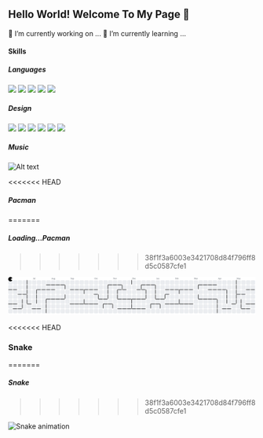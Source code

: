 ## Hello World!  Welcome To My Page 👋

<!--
**erwineka05/erwineka05** is a ✨ _special_ ✨ repository because its `README.md` (this file) appears on your GitHub profile.

Here are some ideas to get you started:

- 🔭 I’m currently working on ...
- 🌱 I’m currently learning ...
- 👯 I’m looking to collaborate on ...
- 🤔 I’m looking for help with ...
- 💬 Ask me about ...
- 📫 How to reach me: ...
- 😄 Pronouns: ...
- ⚡ Fun fact: ...
-->
🔭 I’m currently working on ...
🌱 I’m currently learning ...
####  Skills
##### Languages
<img src="https://img.shields.io/badge/JavaScript-323330?style=for-the-badge&logo=javascript&logoColor=F7DF1E" />
<img src="https://img.shields.io/badge/HTML5-E34F26?style=for-the-badge&logo=html5&logoColor=white" />
<img src="https://img.shields.io/badge/CSS3-1572B6?style=for-the-badge&logo=css3&logoColor=white" />
<img src="https://img.shields.io/badge/Python-FFD43B?style=for-the-badge&logo=python&logoColor=blue" />
<img src="https://img.shields.io/badge/PHP-777BB4?style=for-the-badge&logo=php&logoColor=white" />

##### Design
<img src="https://img.shields.io/badge/Adobe%20Illustrator-FF9A00?style=for-the-badge&logo=adobe%20illustrator&logoColor=white" />
<img src="https://img.shields.io/badge/blender-%23F5792A.svg?style=for-the-badge&logo=blender&logoColor=white" />
<img src="https://img.shields.io/badge/Figma-F24E1E?style=for-the-badge&logo=figma&logoColor=white
" />
<img src="https://img.shields.io/badge/Adobe%20Premiere%20Pro-9999FF?style=for-the-badge&logo=Adobe%20Premiere%20Pro&logoColor=white" />
<img src="https://img.shields.io/badge/Adobe%20Photoshop-31A8FF?style=for-the-badge&logo=Adobe%20Photoshop&logoColor=black" />
<img src="https://img.shields.io/badge/Canva-%2300C4CC.svg?&style=for-the-badge&logo=Canva&logoColor=white" />

##### Music
![Alt text](https://spotify-recently-played-readme.vercel.app/api?user=31bnbvwivtvd7aepjggwzre2hbse)

<<<<<<< HEAD
##### Pacman
=======
##### Loading...Pacman
>>>>>>> 38f1f3a6003e3421708d84f796ff8d5c0587cfe1

<picture>
  <source media="(prefers-color-scheme: dark)" srcset="https://raw.githubusercontent.com/erwineka05/erwineka05/output/pacman-contribution-graph-dark.svg">
  <source media="(prefers-color-scheme: light)" srcset="https://raw.githubusercontent.com/erwineka05/erwineka05/output/pacman-contribution-graph.svg">
  <img alt="pacman contribution graph" src="https://raw.githubusercontent.com/erwineka05/erwineka05/output/pacman-contribution-graph.svg">
</picture>

<<<<<<< HEAD
### Snake
=======
##### Snake
>>>>>>> 38f1f3a6003e3421708d84f796ff8d5c0587cfe1

<img src="https://raw.githubusercontent.com/erwineka05/erwineka05/output/snake.svg" alt="Snake animation" />

###


